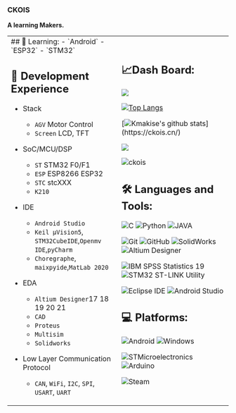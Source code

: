 ### CKOIS
**A learning Makers.**
<table>
<tr>
<td style = "width: 50%;">
## 📇 Learning:
- `Android`
- `ESP32`
- `STM32`
  
## 👔 Development Experience
- Stack
  - `AGV` Motor Control
  - `Screen` LCD, TFT
  
- SoC/MCU/DSP
  - `ST` STM32 F0/F1
  - `ESP` ESP8266 ESP32
  - `STC` stcXXX
  - `K210`
- IDE
  - `Android Studio`
  - `Keil μVision5`, `STM32CubeIDE`,`Openmv IDE`,`pyCharm`
  - `Choregraphe`, `maixpyide`,`MatLab 2020`
- EDA
  - `Altium Designer`17 18 19 20 21
  - `CAD`
  - `Proteus`
  - `Multisim`
  - `Solidworks`
- Low Layer Communication Protocol
  - `CAN`, `WiFi`, `I2C`, `SPI`, `USART`, `UART`
  
</td>
<td style = "width: 50%;">
  
##  📈Dash Board:
![](https://count.getloli.com/get/@kmakise.github.readme)

[![Top Langs](https://github-readme-stats.vercel.app/api/top-langs/?username=kmakise&text_color=FFFF00&bg_color=282828&hide=HTML,Tex&layout=compact)](https://ckois.cn/) 
  
[![Kmakise's github stats](https://github-readme-stats.vercel.app/api?username=ckois&show_icons=true&icon_color=FF8C00&text_color=FFFF00&bg_color=282828&hide_title=true")](https://ckois.cn/)  

![](https://github-profile-summary-cards.vercel.app/api/cards/profile-details?username=ckois&theme=monokai)
 
<img src="https://komarev.com/ghpvc/?username=ckois" alt="ckois" />  

## 🛠 Languages and Tools:

![C](https://img.shields.io/badge/-C-A8B9CC?style=flat-square&logo=C&logoColor=white)
![Python](https://img.shields.io/badge/-Python-3776AB?style=flat-square&logo=Python&logoColor=white)
![JAVA](https://img.shields.io/badge/-Java-yellow?style=flat-square&logo=Python&logoColor=white)
  
![Git](https://img.shields.io/badge/Git-F05032?style=flat-square&logo=Git&logoColor=white)
![GitHub](https://img.shields.io/badge/-GitHub-181717?style=flat-square&logo=GitHub&logoColor=white)
![SolidWorks](https://img.shields.io/badge/-SolidWorks-red?style=flat-square&logo=Altium-Designer&logoColor=white)
![Altium Designer](https://img.shields.io/badge/-Altium%20Designer-A5915F?style=flat-square&logo=Altium-Designer&logoColor=white)
  
![IBM SPSS Statistics 19](https://img.shields.io/badge/-%20IBM%20SPSS%20Statistics%2019-blue?style=flat-square&logo=Altium-Designer&logoColor=white)
![STM32 ST-LINK Utility](https://img.shields.io/badge/-STM32%20ST--LINK%20Utility-blue?style=flat-square&logo=Altium-Designer&logoColor=white)

![Eclipse IDE](https://img.shields.io/badge/-Eclipse%20IDE-2C2255?style=flat-square&logo=Eclipse-IDE&logoColor=white)
![Android Studio](https://img.shields.io/badge/-Android%20Studio-444444?style=flat-square&logo=android-studio&logoColor=3DDC84)

## 💻 Platforms:

![Android](https://img.shields.io/badge/-Android-444444?style=flat-square&logo=android)
![Windows](https://img.shields.io/badge/-Windows-444444?style=flat-square&logo=windows&logoColor=0078D6)

![STMicroelectronics](https://img.shields.io/badge/-STMicroelectronics-444444?style=flat-square&logo=STMicroelectronics&logoColor=03234B)
![Arduino](https://img.shields.io/badge/-Arduino-444444?style=flat-square&logo=Arduino)

![Steam](https://img.shields.io/badge/-Steam-000000?style=flat-square&logo=Steam&logoColor=white)
  
</td>
</tr>
</table>  


